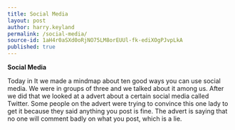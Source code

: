 ```yaml
---
title: Social Media
layout: post
author: harry.keyland
permalink: /social-media/
source-id: 1aH4r0aSXd0oRjNO75LM8orEUUl-fk-ediXOgPJvpLkA
published: true
---
```

**Social Media**

Today in It we made a mindmap about ten good  ways you can use social media. We were in groups of three and we talked about it among us. After we did that we looked at a advert about a certain social media called Twitter. Some people on the advert were trying to convince this one lady to get it because they said anything you post is fine. The advert is saying that no one will comment badly on what you post, which is a lie.

